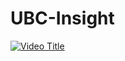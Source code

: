 # UBC-Insight

[![Video Title](http://img.youtube.com/vi/<VIDEO_ID>/0.jpg)](https://vimeo.com/1130383726)
